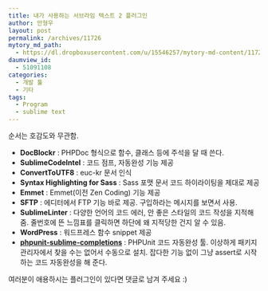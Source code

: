 ```yaml
---
title: 내가 사용하는 서브라임 텍스트 2 플러그인
author: 안형우
layout: post
permalink: /archives/11726
mytory_md_path:
  - https://dl.dropboxusercontent.com/u/15546257/mytory-md-content/11726-sublime-plugin.md
daumview_id:
  - 51091108
categories:
  - 개발 툴
  - 기타
tags:
  - Program
  - sublime text
---
```

순서는 호감도와 무관함.

*   **DocBlockr** : PHPDoc 형식으로 함수, 클래스 등에 주석을 달 때 쓴다.
*   **SublimeCodeIntel** : 코드 점프, 자동완성 기능 제공
*   **ConvertToUTF8** : euc-kr 문서 인식
*   **Syntax Highlighting for Sass** : Sass 포맷 문서 코드 하이라이팅을 제대로 제공
*   **Emmet** : Emmet(이전 Zen Coding) 기능 제공
*   **SFTP** : 에디터에서 FTP 기능 바로 제공. 구입하라는 메시지를 보면서 사용.
*   **SublimeLinter** : 다양한 언어의 코드 에러, 안 좋은 스타일의 코드 작성을 지적해 줌. 줄번호에 뜬 느낌표를 클릭하면 하단에 왜 지적당한 건지 알 수 있음.
*   **WordPress** : 워드프레스 함수 snippet 제공
*   **[phpunit-sublime-completions][1]** : PHPUnit 코드 자동완성 툴. 이상하게 패키지 관리자에서 찾을 수는 없어서 수동으로 설치. 잡다한 기능 없이 그냥 assert로 시작하는 코드 자동완성을 해 준다.

여러분이 애용하시는 플러그인이 있다면 댓글로 남겨 주세요 :)

 [1]: https://github.com/tkowalewski/phpunit-sublime-completions